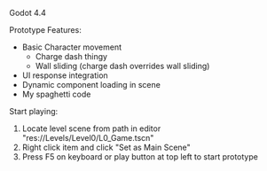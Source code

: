 Godot 4.4

Prototype Features:

- Basic Character movement
	- Charge dash thingy
	- Wall sliding
	(charge dash overrides wall sliding)
- UI response integration
- Dynamic component loading in scene
- My spaghetti code

Start playing:
1. Locate level scene from path in editor
	"res://Levels/Level0/L0_Game.tscn"
2. Right click item and click "Set as Main Scene"
3. Press F5 on keyboard or play button at top left to start prototype